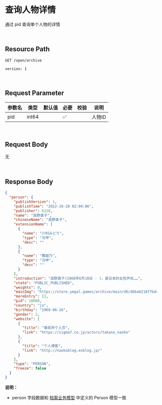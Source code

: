 # 查询人物详情

通过 pid 查询单个人物的详情


<br>

## Resource Path

`GET /open/archive`

`version: 1`

<br>

## Request Parameter


| 参数名 | 类型    |   默认值  | 必要  | 校验  | 说明   |
|-----|-------|-----|-----|-----|------|
| pid | int64 |     |   ✅  |     | 人物ID |

<br>

## Request Body
无

<br>

## Response Body
```json
{
  "person": {
    "publishVersion": 1,
    "publishTime": "2022-10-20 02:04:06",
    "publisher": 6228,
    "name": "高野直子",
    "chineseName": "高野直子",
    "extensionName": [
      {
        "name": "川村みどり",
        "type": "马甲",
        "desc": ""
      },
      {
        "name": "雅姫乃",
        "type": "马甲",
        "desc": ""
      }
    ],
    "introduction": "高野直子(1968年6月18日 - )，是日本的女性声优……",
    "state": "PUBLIC_PUBLISHED",
    "weights": 0,
    "mainImg": "https://store.ymgal.games/archive/main/d6/d6ba6218f7bd43a081978c6ff2c4ffc3.webp",
    "moreEntry": [],
    "pid": 10008,
    "country": "ja",
    "birthday": "1968-06-16",
    "gender": 2,
    "website": [
      {
        "title": "事务所个人页",
        "link": "https://sigma7.co.jp/actors/takano_naoko"
      },
      {
        "title": "个人博客",
        "link": "http://naokoblog.exblog.jp/"
      }
    ],
    "type": "PERSON",
    "freeze": false
  }
}
```

**说明：**
* person 字段数据和 [档案业务模型](business-model.md) 中定义的 Person 模型一致

<br>
